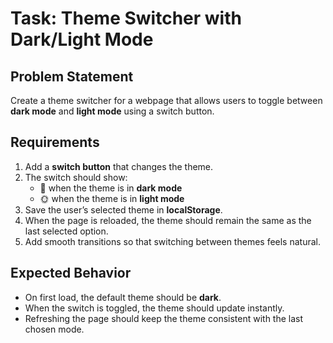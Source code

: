 # Task: Theme Switcher with Dark/Light Mode

## Problem Statement
Create a theme switcher for a webpage that allows users to toggle between **dark mode** and **light mode** using a switch button.

## Requirements
1. Add a **switch button** that changes the theme.
2. The switch should show:
   - 🌙 when the theme is in **dark mode**
   - 🌞 when the theme is in **light mode**
3. Save the user’s selected theme in **localStorage**.
4. When the page is reloaded, the theme should remain the same as the last selected option.
5. Add smooth transitions so that switching between themes feels natural.

## Expected Behavior
- On first load, the default theme should be **dark**.
- When the switch is toggled, the theme should update instantly.
- Refreshing the page should keep the theme consistent with the last chosen mode.

